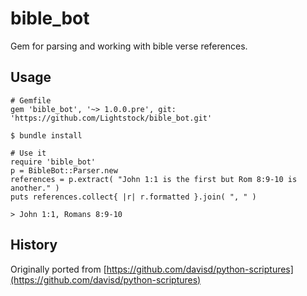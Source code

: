 # bible_bot

Gem for parsing and working with bible verse references.

## Usage

    # Gemfile
    gem 'bible_bot', '~> 1.0.0.pre', git: 'https://github.com/Lightstock/bible_bot.git'
    
    $ bundle install
    
    # Use it
    require 'bible_bot'
    p = BibleBot::Parser.new
    references = p.extract( "John 1:1 is the first but Rom 8:9-10 is another." )
    puts references.collect{ |r| r.formatted }.join( ", " )
    
    > John 1:1, Romans 8:9-10


## History

Originally ported from [https://github.com/davisd/python-scriptures](https://github.com/davisd/python-scriptures)